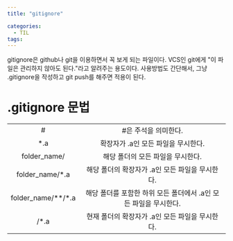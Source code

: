 ```yaml
---
title: "gitignore"

categories:
  - TIL
tags:
---
```

gitignore은 github나 git을 이용하면서 꼭 보게 되는 파일이다. VCS인 git에게 "이 파일은 관리하지 않아도 된다."라고 알려주는 용도이다. 사용방법도 간단해서, 그냥 .gitignore을 작성하고 git push를 해주면 적용이 된다.

# .gitignore 문법
|||  
|:---:|:---:|  
|#| #은 주석을 의미한다.|  
|*.a|확장자가 .a인 모든 파일을 무시한다.|  
|folder_name/|해당 폴더의 모든 파일을 무시한다.|  
|folder_name/*.a|해당 폴더의 확장자가 .a인 모든 파일을 무시한다.|  
|folder_name/**/*.a|해당 폴더를 포함한 하위 모든 폴더에서 .a인 모든 파일을 무시한다.|  
|/*.a|현재 폴더의 확장자가 .a인 모든 파일을 무시한다.|  